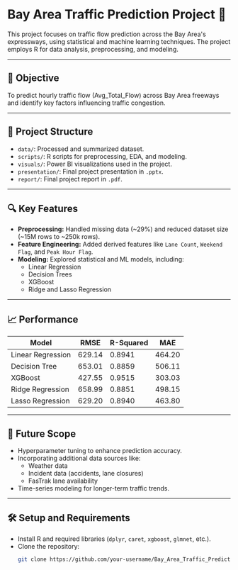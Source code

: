 # Bay Area Traffic Prediction Project 🚦

This project focuses on traffic flow prediction across the Bay Area's expressways, using statistical and machine learning techniques. The project employs R for data analysis, preprocessing, and modeling.

---

## 📌 **Objective**
To predict hourly traffic flow (Avg_Total_Flow) across Bay Area freeways and identify key factors influencing traffic congestion.

---

## 📂 **Project Structure**
- `data/`: Processed and summarized dataset.
- `scripts/`: R scripts for preprocessing, EDA, and modeling.
- `visuals/`: Power BI visualizations used in the project.
- `presentation/`: Final project presentation in `.pptx`.
- `report/`: Final project report in `.pdf`.

---

## 🔍 **Key Features**
- **Preprocessing:** Handled missing data (~29%) and reduced dataset size (~15M rows to ~250k rows).
- **Feature Engineering:** Added derived features like `Lane Count`, `Weekend Flag`, and `Peak Hour Flag`.
- **Modeling:** Explored statistical and ML models, including:
  - Linear Regression
  - Decision Trees
  - XGBoost
  - Ridge and Lasso Regression

---

## 📈 **Performance**
| Model              | RMSE     | R-Squared | MAE     |
|---------------------|----------|-----------|---------|
| Linear Regression   | 629.14   | 0.8941    | 464.20  |
| Decision Tree       | 653.01   | 0.8859    | 506.11  |
| XGBoost             | 427.55   | 0.9515    | 303.03  |
| Ridge Regression    | 658.99   | 0.8851    | 498.15  |
| Lasso Regression    | 629.20   | 0.8940    | 463.80  |

---

## 🚀 **Future Scope**
- Hyperparameter tuning to enhance prediction accuracy.
- Incorporating additional data sources like:
  - Weather data
  - Incident data (accidents, lane closures)
  - FasTrak lane availability
- Time-series modeling for longer-term traffic trends.

---

## 🛠️ **Setup and Requirements**
- Install R and required libraries (`dplyr`, `caret`, `xgboost`, `glmnet`, etc.).
- Clone the repository:
  ```bash
  git clone https://github.com/your-username/Bay_Area_Traffic_Prediction.git
